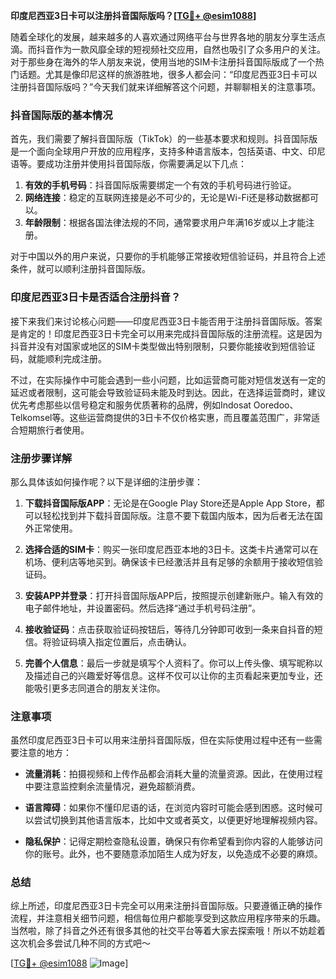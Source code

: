 **印度尼西亚3日卡可以注册抖音国际版吗？[[TG💪+ @esim1088](https://t.me/s/esim1088)]**

随着全球化的发展，越来越多的人喜欢通过网络平台与世界各地的朋友分享生活点滴。而抖音作为一款风靡全球的短视频社交应用，自然也吸引了众多用户的关注。对于那些身在海外的华人朋友来说，使用当地的SIM卡注册抖音国际版成了一个热门话题。尤其是像印尼这样的旅游胜地，很多人都会问：“印度尼西亚3日卡可以注册抖音国际版吗？”今天我们就来详细解答这个问题，并聊聊相关的注意事项。

### 抖音国际版的基本情况

首先，我们需要了解抖音国际版（TikTok）的一些基本要求和规则。抖音国际版是一个面向全球用户开放的应用程序，支持多种语言版本，包括英语、中文、印尼语等。要成功注册并使用抖音国际版，你需要满足以下几点：

1. **有效的手机号码**：抖音国际版需要绑定一个有效的手机号码进行验证。
2. **网络连接**：稳定的互联网连接是必不可少的，无论是Wi-Fi还是移动数据都可以。
3. **年龄限制**：根据各国法律法规的不同，通常要求用户年满16岁或以上才能注册。

对于中国以外的用户来说，只要你的手机能够正常接收短信验证码，并且符合上述条件，就可以顺利注册抖音国际版。

### 印度尼西亚3日卡是否适合注册抖音？

接下来我们来讨论核心问题——印度尼西亚3日卡能否用于注册抖音国际版。答案是肯定的！印度尼西亚3日卡完全可以用来完成抖音国际版的注册流程。这是因为抖音并没有对国家或地区的SIM卡类型做出特别限制，只要你能接收到短信验证码，就能顺利完成注册。

不过，在实际操作中可能会遇到一些小问题，比如运营商可能对短信发送有一定的延迟或者限制，这可能会导致验证码未能及时到达。因此，在选择运营商时，建议优先考虑那些以信号稳定和服务优质著称的品牌，例如Indosat Ooredoo、Telkomsel等。这些运营商提供的3日卡不仅价格实惠，而且覆盖范围广，非常适合短期旅行者使用。

### 注册步骤详解

那么具体该如何操作呢？以下是详细的注册步骤：

1. **下载抖音国际版APP**：无论是在Google Play Store还是Apple App Store，都可以轻松找到并下载抖音国际版。注意不要下载国内版本，因为后者无法在国外正常使用。

2. **选择合适的SIM卡**：购买一张印度尼西亚本地的3日卡。这类卡片通常可以在机场、便利店等地买到。确保该卡已经激活并且有足够的余额用于接收短信验证码。

3. **安装APP并登录**：打开抖音国际版APP后，按照提示创建新账户。输入有效的电子邮件地址，并设置密码。然后选择“通过手机号码注册”。

4. **接收验证码**：点击获取验证码按钮后，等待几分钟即可收到一条来自抖音的短信。将验证码填入指定位置后，点击确认。

5. **完善个人信息**：最后一步就是填写个人资料了。你可以上传头像、填写昵称以及描述自己的兴趣爱好等信息。这样不仅可以让你的主页看起来更加专业，还能吸引更多志同道合的朋友关注你。

### 注意事项

虽然印度尼西亚3日卡可以用来注册抖音国际版，但在实际使用过程中还有一些需要注意的地方：

- **流量消耗**：拍摄视频和上传作品都会消耗大量的流量资源。因此，在使用过程中要注意监控剩余流量情况，避免超额消费。
  
- **语言障碍**：如果你不懂印尼语的话，在浏览内容时可能会感到困惑。这时候可以尝试切换到其他语言版本，比如中文或者英文，以便更好地理解视频内容。

- **隐私保护**：记得定期检查隐私设置，确保只有你希望看到你内容的人能够访问你的账号。此外，也不要随意添加陌生人成为好友，以免造成不必要的麻烦。

### 总结

综上所述，印度尼西亚3日卡完全可以用来注册抖音国际版。只要遵循正确的操作流程，并注意相关细节问题，相信每位用户都能享受到这款应用程序带来的乐趣。当然啦，除了抖音之外还有很多其他的社交平台等着大家去探索哦！所以不妨趁着这次机会多尝试几种不同的方式吧～

[[TG💪+ @esim1088](https://t.me/s/esim1088) ![Image](https://i.postimg.cc/4NQfJmqS/Snipaste-2025-05-13-00-14-12.png)]